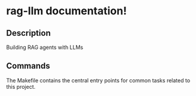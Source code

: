 # rag-llm documentation!

## Description

Building RAG agents with LLMs

## Commands

The Makefile contains the central entry points for common tasks related to this project.
